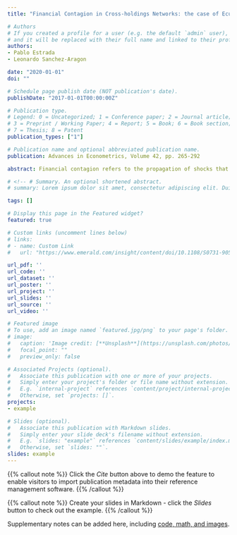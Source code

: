 ```yaml
---
title: "Financial Contagion in Cross-holdings Networks: the case of Ecuador"

# Authors
# If you created a profile for a user (e.g. the default `admin` user), write the username (folder name) here 
# and it will be replaced with their full name and linked to their profile.
authors:
- Pablo Estrada
- Leonardo Sanchez-Aragon

date: "2020-01-01"
doi: ""

# Schedule page publish date (NOT publication's date).
publishDate: "2017-01-01T00:00:00Z"

# Publication type.
# Legend: 0 = Uncategorized; 1 = Conference paper; 2 = Journal article;
# 3 = Preprint / Working Paper; 4 = Report; 5 = Book; 6 = Book section;
# 7 = Thesis; 8 = Patent
publication_types: ["1"]

# Publication name and optional abbreviated publication name.
publication: Advances in Econometrics, Volume 42, pp. 265-292

abstract: Financial contagion refers to the propagation of shocks that can generate widespread failures. We apply a financial contagion model proposed by Elliott et al. (2014) to a cross-shareholding network of firms in Ecuador. We use a novel dataset to study the potential channels for contagion. Although diversification is not high, results reveal enough conditions for a contagion event to occur. However, the low level of integration attenuates the effects of shocks. We run simulations affecting a particular firm at the time, and wefind that twofirms coming from the finance and trade industry cause the highest contagion. In addition, when an entire industry receives a shock, trade and manufacturing industries contagion more companies than the rest. Finally, the model can assist policymakers to monitor the market and evaluate the fragility of the network in different scenarios.

# <!-- # Summary. An optional shortened abstract.
# summary: Lorem ipsum dolor sit amet, consectetur adipiscing elit. Duis posuere tellus ac convallis placerat. Proin tincidunt magna sed ex sollicitudin condimentum. -->

tags: []

# Display this page in the Featured widget?
featured: true

# Custom links (uncomment lines below)
# links:
# - name: Custom Link
#   url: "https://www.emerald.com/insight/content/doi/10.1108/S0731-905320200000042017/full/html#:~:text=Financial%20contagion%20refers%20to%20the,the%20potential%20channels%20for%20contagion."

url_pdf: ''
url_code: ''
url_dataset: ''
url_poster: ''
url_project: ''
url_slides: ''
url_source: ''
url_video: ''

# Featured image
# To use, add an image named `featured.jpg/png` to your page's folder. 
# image:
#   caption: 'Image credit: [**Unsplash**](https://unsplash.com/photos/pLCdAaMFLTE)'
#   focal_point: ""
#   preview_only: false

# Associated Projects (optional).
#   Associate this publication with one or more of your projects.
#   Simply enter your project's folder or file name without extension.
#   E.g. `internal-project` references `content/project/internal-project/index.md`.
#   Otherwise, set `projects: []`.
projects:
- example

# Slides (optional).
#   Associate this publication with Markdown slides.
#   Simply enter your slide deck's filename without extension.
#   E.g. `slides: "example"` references `content/slides/example/index.md`.
#   Otherwise, set `slides: ""`.
slides: example
---
```


{{% callout note %}}
Click the *Cite* button above to demo the feature to enable visitors to import publication metadata into their reference management software.
{{% /callout %}}

{{% callout note %}}
Create your slides in Markdown - click the *Slides* button to check out the example.
{{% /callout %}}

Supplementary notes can be added here, including [code, math, and images](https://wowchemy.com/docs/writing-markdown-latex/).